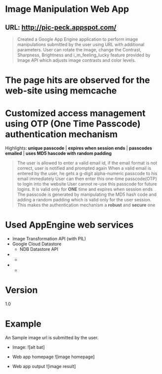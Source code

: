 Image Manipulation Web App
==========================

URL: http://pic-peck.appspot.com/
------------------------------------

> Created a Google App Engine application 
> to perform image manipulations submitted by the user
> using URL with additional parameters. User can rotate
> the image, change the Contrast, Sharpness, Brightness and
> i_m_feeling_lucky feature provided by Image API which adjusts
> image contrasts and color levels.

# The page hits are observed for the web-site using memcache

# Customized access management using OTP (One Time Passcode) authentication mechanism

Highlights: **unique passcode** | **expires when session ends** | **passcodes emailed** | **uses MD5 hascode with random padding**

> The user is allowed to enter a valid email id, if the email format is not correct, user is notified and prompted again
> When a valid email is entered by the user, he gets a g-digit alpha-numeric passcode to his email immediately
> User can then enter this one-time passcode(OTP) to login into the website
> User cannot re-use this passcode for future logins. It is valid only for **ONE** time and expires when session ends
> The passcode is generated by manipulating the MD5 hash code and adding a random padding which is valid only for the user session. This makes the authentication mechanism a **robust** and **secure** one

# Used AppEngine web services
 - Image Transformation API (with PIL)
 - Google Cloud Datastore
   - NDB Datastore API
 - *
 - *


# Version
1.0

# Example
An Sample image url is submitted by the user.

 - Image:
![alt bat]

 - Web app homepage
![image homepage]

 - Web app output
![image result]
